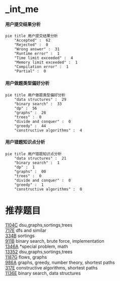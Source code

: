 # _int_me

<!-- tabs:start -->



#### **用户提交结果分析**

```mermaid
pie title 用户提交结果分析
    "Accepted" :  62
    "Rejected" :  0
    "Wrong answer" :  31
    "Runtime error" :  1
    "Time limit exceeded" :  4
    "Memory limit exceeded" :  1
    "Compilation error" :  1
    "Partial" :  0
```

#### **用户做题类型偏好分析**

```mermaid
pie title 用户做题类型偏好分析
    "data structures" :  29
    "binary search" :  33
    "dp" :  56
    "graphs" :  28
    "trees" :  0
    "divide and conquer" :  0
    "greedy" :  44
    "constructive algorithms" :  4
```
#### **用户错题知识点分析**

```mermaid
pie title 用户错题知识点分析
    "data structures" :  21
    "binary search" :  1
    "dp" :  1
    "graphs" :  00
    "trees" :  0
    "divide and conquer" :  0
    "greedy" :  1
    "constructive algorithms" :  0
```



<!-- tabs:end -->
# 推荐题目
[1104C](https://codeforces.com/contest/1104/problem/C)		dsu,graphs,sortings,trees		  
[717E](https://codeforces.com/contest/717/problem/E)		dfs and similar		  
[334B](https://codeforces.com/contest/334/problem/B)		sortings		  
[911B](https://codeforces.com/contest/911/problem/B)		binary search,
                        brute force,
                        implementation		  
[1346A](https://codeforces.com/contest/1346/problem/A)		*special problem,
                        math		  
[13352](https://codeforces.com/contest/1335/problem/2)		dsu,graphs,sortings,trees		  
[1187G](https://codeforces.com/contest/1187/problem/G)		flows,
                        graphs		  
[986A](https://codeforces.com/contest/986/problem/A)		graphs,
                        greedy,
                        number theory,
                        shortest paths		  
[317E](https://codeforces.com/contest/317/problem/E)		constructive algorithms,
                        shortest paths		  
[1136E](https://codeforces.com/contest/1136/problem/E)		binary search,
                        data structures		  
